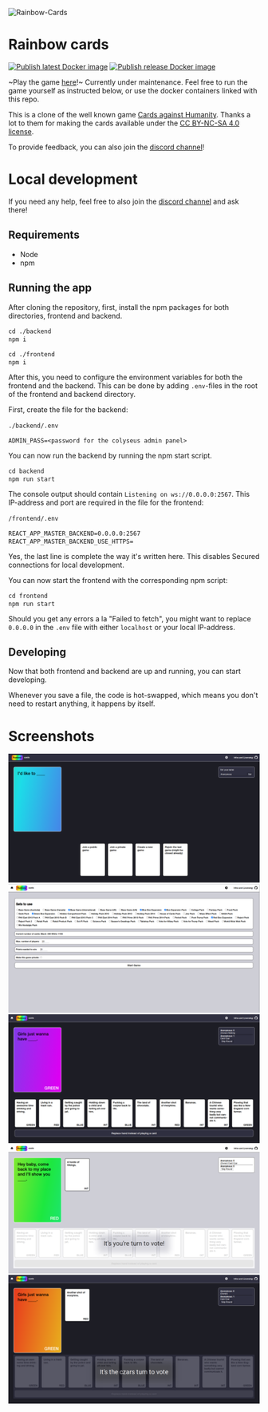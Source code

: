 ![Rainbow-Cards](https://socialify.git.ci/f1nnm/Rainbow-Cards/image?description=1&descriptionEditable=A%20clone%20of%20the%20popular%20game%20Cards%20against%20Humanity.&font=Inter&logo=https%3A%2F%2Fgithub.com%2FF1nnM%2FRainbow-Cards%2Fraw%2Fmain%2Ffrontend%2Fpublic%2Flogo512.png&owner=1&pattern=Plus&theme=Light)
# Rainbow cards

[![Publish latest Docker image](https://github.com/F1nnM/Yet-another-Cards-Against-Humanity-clone/actions/workflows/docker_push.yaml/badge.svg)](https://github.com/F1nnM/Yet-another-Cards-Against-Humanity-clone/actions/workflows/docker_push.yaml)
[![Publish release Docker image](https://github.com/F1nnM/Yet-another-Cards-Against-Humanity-clone/actions/workflows/docker_release.yaml/badge.svg)](https://github.com/F1nnM/Yet-another-Cards-Against-Humanity-clone/actions/workflows/docker_release.yaml)

~Play the game [here](https://rainbow-cards.mfinn.de)!~ Currently under maintenance. Feel free to run the game yourself as instructed below, or use the docker containers linked with this repo.

This is a clone of the well known game [Cards against Humanity](https://cardsagainsthumanity.com/). Thanks a lot to them for making the cards available under the [CC BY-NC-SA 4.0 license](https://creativecommons.org/licenses/by-nc-sa/4.0/).

To provide feedback, you can also join the [discord channel](https://discord.gg/3NG7nwEfcF)!

# Local development
If you need any help, feel free to also join the [discord channel](https://discord.gg/3NG7nwEfcF) and ask there! 

## Requirements
- Node
- npm

## Running the app
After cloning the repository, first, install the npm packages for both directories, frontend and backend.
```
cd ./backend
npm i
```
```
cd ./frontend
npm i
```

After this, you need to configure the environment variables for both the frontend and the backend. This can be done by adding `.env`-files in the root of the frontend and backend directory.

First, create the file for the backend:

`./backend/.env`
```
ADMIN_PASS=<password for the colyseus admin panel>
```

You can now run the backend by running the npm start script.
```
cd backend
npm run start
```

The console output should contain `Listening on ws://0.0.0.0:2567`. This IP-address and port are required in the file for the frontend:

`/frontend/.env`
```
REACT_APP_MASTER_BACKEND=0.0.0.0:2567
REACT_APP_MASTER_BACKEND_USE_HTTPS=
```
Yes, the last line is complete the way it's written here. This disables Secured connections for local development.

You can now start the frontend with the corresponding npm script:
```
cd frontend
npm run start
```

Should you get any errors a la "Failed to fetch", you might want to replace `0.0.0.0` in the `.env` file with either `localhost` or your local IP-address.

## Developing
Now that both frontend and backend are up and running, you can start developing.

Whenever you save a file, the code is hot-swapped, which means you don't need to restart anything, it happens by itself.


# Screenshots

![](/screenshots/2.png)
![](/screenshots/1.png)
![](/screenshots/4.png)
![](/screenshots/5.png)
![](/screenshots/3.png)

<!--
# Help the game
As per the requirements of the license, I can't take any compensation or donations for this game, which means, I can't afford a more powerful server.
However you can he
## Running another backend server
As the resources of my server are limited the game might become slow on the main server. You can help by running the backend on your own server. 
Doing so is very easy, if you have some experience with git and Docker. 
If you need help or have any questions, feel free to mail me at `rainbow-cards@mfinn.de`, I'm happy to help you.

### Prerequisites
- A server with a good uptime and enough bandwidth / resources. Doesn't have to be perfect, but the players should experience as few disconnections as possible.
- Docker
- Motivation to update the backend quickly after a new version is released here. Important, as new versions might introduce incompatibilities with the frontend.

### Running the backend

Simply start the backend docker and expose the port 8080. 
You can do this with for example the following command:

```bash
docker run -p <target port>:8080 --env REACT_APP_MASTER_BACKEND=rainbow-cards-backend.mfinn.de --env REACT_APP_MASTER_BACKEND_USE_HTTPS=true f1nnm/yarainbow-cardsc_backend:release-<version>
```

### Check if it works
In the frontend select a custom server and enter yours. Please check if you can create a game without errors. If this works, everything should be alright.

### Making it available to players
Create a pull request editing the `backend/src/servers.ts` file, adding your server to the list. Please add it at the bottom, just above localhost.
Template:
```js
{
    name: "A display name", // shouldn't be longer than maybe 25 characters
    url: "example.com",     // this can be an url or an ip-address, it may include a port (example.com:8080)
    ssl: true               // should the game use ssl to connect to your server.
                            // It's 2021, everybody should be using SSL encryption on the web, but hey, you do you.
}
```
If you don't know how to do that, just mail me that information.

## Contribute to this repository

Be it design improvements, new features or just a fixed typo, any contribution to this repository are very welcome.
For larger contributions please check back with me first, so we don't work on the same thing separately.

# Run your own, completely separate version of the game
Please don't run a new instance with the intent of replacing me, however you're welcome to run a new instance of this game for your friends or other groups.

Also, did you consider, just running the backend as described above and helping everyone out?
## How to run

There are docker images available here on GitHub as well as in the official docker registry:
- `f1nnm/yacahc` for the frontend
- `f1nnm/yacahc_backend` for the backend

The tags available are:
- `latest`: Always the state of the repo
- `release-{version number}`: All the releases

Both can be configured via environment variables:

### Frontend
- `REACT_APP_MASTER_BACKEND`: URL of the master / mothership / main backend.
- `REACT_APP_MASTER_BACKEND_USE_HTTPS`: Use htpps for the connections to the master / mothership / main backend.

### Backend
- `ADMIN_PASS`: Password for the colyseus monitor. 
